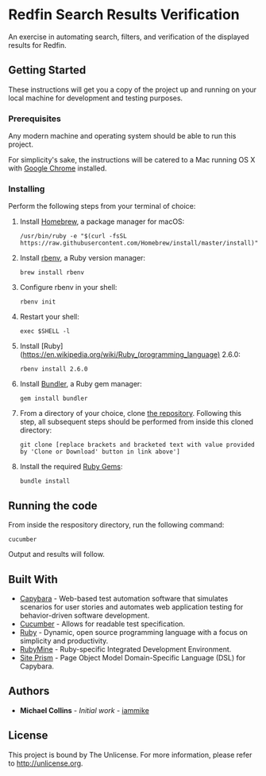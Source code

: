 # Redfin Search Results Verification

An exercise in automating search, filters, and verification of the displayed results for Redfin.

## Getting Started

These instructions will get you a copy of the project up and running on your local machine for development and testing purposes.

### Prerequisites

Any modern machine and operating system should be able to run this project.

For simplicity's sake, the instructions will be catered to a Mac running OS X with [Google Chrome](https://www.google.com/chrome/) installed. 

### Installing

Perform the following steps from your terminal of choice:

1. Install [Homebrew](https://brew.sh), a package manager for macOS:

    ```
    /usr/bin/ruby -e "$(curl -fsSL https://raw.githubusercontent.com/Homebrew/install/master/install)"
    ```

1. Install [rbenv](https://github.com/rbenv/rbenv), a Ruby version manager:

    ```
    brew install rbenv
    ```
    
1. Configure rbenv in your shell:

    ````
    rbenv init
    ````
    
1. Restart your shell:

    ````
    exec $SHELL -l
    ````
    
1. Install [Ruby](https://en.wikipedia.org/wiki/Ruby_(programming_language) 2.6.0:

    ````
    rbenv install 2.6.0
    ````
    
1. Install [Bundler](https://bundler.io), a Ruby gem manager:

    ````
    gem install bundler
    ````
    
1. From a directory of your choice, clone [the repository](https://github.com/iammike/). Following this step, all subsequent 
steps should be performed from inside this cloned directory:

    ````
    git clone [replace brackets and bracketed text with value provided by 'Clone or Download' button in link above']
    ````

1. Install the required [Ruby Gems](https://en.wikipedia.org/wiki/RubyGems):
    
    ````
    bundle install
    ````

## Running the code

From inside the respository directory, run the following command:

````
cucumber
````

Output and results will follow.

## Built With

* [Capybara](https://github.com/teamcapybara/capybara) - Web-based test automation software that simulates scenarios for user stories and automates web application testing for behavior-driven software development.
* [Cucumber](https://cucumber.io) - Allows for readable test specification.
* [Ruby](https://www.ruby-lang.org/en/) - Dynamic, open source programming language with a focus on simplicity and productivity.
* [RubyMine](https://www.jetbrains.com/ruby/) - Ruby-specific Integrated Development Environment.
* [Site Prism](https://github.com/natritmeyer/site_prism) - Page Object Model Domain-Specific Language (DSL) for Capybara. 

## Authors

* **Michael Collins** - *Initial work* - [iammike](https://github.com/iammike)


## License

This project is bound by The Unlicense. For more information, please refer to <http://unlicense.org>.

